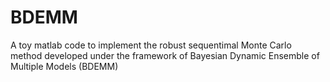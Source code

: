 # BDEMM
A toy matlab code to implement the robust sequentimal Monte Carlo method developed under the framework of Bayesian Dynamic Ensemble of Multiple Models (BDEMM)
